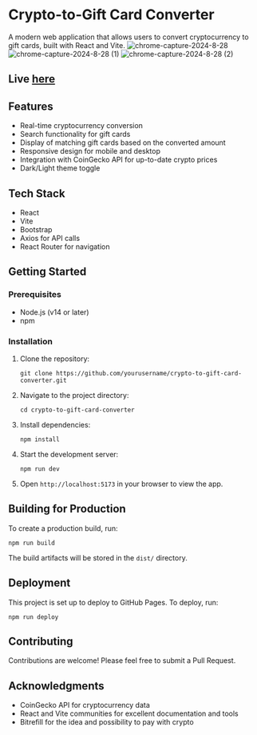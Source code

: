 # Crypto-to-Gift Card Converter

A modern web application that allows users to convert cryptocurrency to gift cards, built with React and Vite.
![chrome-capture-2024-8-28](https://github.com/user-attachments/assets/a22e65ad-1b80-4ba3-a567-36f821787ac0)
![chrome-capture-2024-8-28 (1)](https://github.com/user-attachments/assets/57ab3c22-5b2e-4dcd-b2df-4eb54c0fa006)
![chrome-capture-2024-8-28 (2)](https://github.com/user-attachments/assets/8fced568-7093-4ed5-ae00-810d43f54ec3)

## Live [here](https://cryptogift.onrender.com/)

## Features

- Real-time cryptocurrency conversion
- Search functionality for gift cards
- Display of matching gift cards based on the converted amount
- Responsive design for mobile and desktop
- Integration with CoinGecko API for up-to-date crypto prices
- Dark/Light theme toggle

## Tech Stack

- React
- Vite
- Bootstrap
- Axios for API calls
- React Router for navigation

## Getting Started

### Prerequisites

- Node.js (v14 or later)
- npm

### Installation

1. Clone the repository:
   ```
   git clone https://github.com/yourusername/crypto-to-gift-card-converter.git
   ```

2. Navigate to the project directory:
   ```
   cd crypto-to-gift-card-converter
   ```

3. Install dependencies:
   ```
   npm install
   ```

4. Start the development server:
   ```
   npm run dev
   ```

5. Open `http://localhost:5173` in your browser to view the app.

## Building for Production

To create a production build, run:

```
npm run build
```

The build artifacts will be stored in the `dist/` directory.

## Deployment

This project is set up to deploy to GitHub Pages. To deploy, run:

```
npm run deploy
```

## Contributing

Contributions are welcome! Please feel free to submit a Pull Request.

## Acknowledgments

- CoinGecko API for cryptocurrency data
- React and Vite communities for excellent documentation and tools
- Bitrefill for the idea and possibility to pay with crypto
